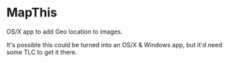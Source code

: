 MapThis
=======

OS/X app to add Geo location to images.

It's possible this could be turned into an OS/X & Windows app, but it'd need some TLC to get it there.
